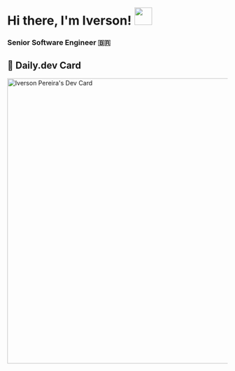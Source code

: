 # Hi there, I'm Iverson! <img width="40px" src="https://media.giphy.com/media/6qFTJz4fDRkdy/giphy.gif" />
### Senior Software Engineer 🇧🇷

## 📖 Daily.dev Card
<a href="https://app.daily.dev/ilp"><img src="https://api.daily.dev/devcards/v2/8361dd9b14c64ac5aa83ea00774c6a9c.png?type=wide&r=h6r" width="652" alt="Iverson Pereira's Dev Card"/></a>
